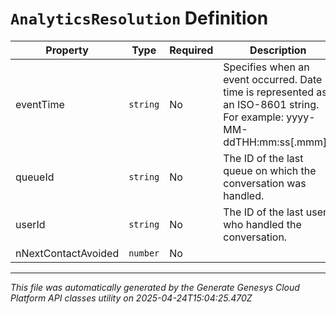 # `AnalyticsResolution` Definition

| Property | Type | Required | Description |
|----------|------|----------|-------------|
| eventTime | `string` | No | Specifies when an event occurred. Date time is represented as an ISO-8601 string. For example: yyyy-MM-ddTHH:mm:ss[.mmm]Z |
| queueId | `string` | No | The ID of the last queue on which the conversation was handled. |
| userId | `string` | No | The ID of the last user who handled the conversation. |
| nNextContactAvoided | `number` | No |  |

---

*This file was automatically generated by the Generate Genesys Cloud Platform API classes utility on 2025-04-24T15:04:25.470Z*